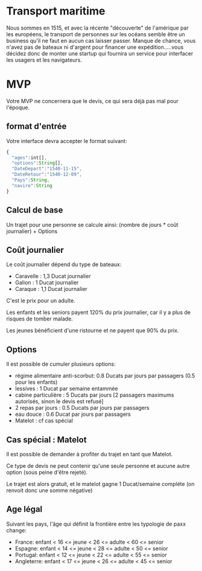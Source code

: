# Transport maritime

Nous sommes en 1515, et avec la récente "découverte" de l'amérique par les européens, le transport de personnes sur les océans semble être un business qu'il ne faut en aucun cas laisser passer.
Manque de chance, vous n'avez pas de bateaux ni d'argent pour financer une expédition.....vous décidez donc de monter une startup qui fournira un service pour interfacer les usagers et les navigateurs. 


# MVP

Votre MVP ne concernera que le devis, ce qui sera déjà pas mal pour l'époque.

## format d'entrée
Votre interface devra accepter le format suivant: 
```javascript
{
  "ages":int[],
  "options":String[], 
  "DateDepart":"1540-11-15",
  "DateRetour":"1540-12-09",
  "Pays":String,
  "navire":String
}
```

## Calcul de base

Un trajet pour une personne se calcule ainsi:
(nombre de jours * coût journalier) + Options 


## Coût journalier
Le coût journalier dépend du type de bateaux: 
- Caravelle : 1,3 Ducat journalier
- Galion : 1 Ducat journalier 
- Caraque : 1,1 Ducat journalier 

C'est le prix pour un adulte.

Les enfants et les seniors payent 120% du prix journalier, car il y a plus de risques de tomber malade.

Les jeunes bénéficient d'une ristourne et ne payent que 90% du prix.


## Options
Il est possible de cumuler plusieurs options:
- régime alimentaire anti-scorbut: 0.8 Ducats par jours par passagers (0.5 pour les enfants)
- lessives : 1 Ducat par semaine entammée
- cabine particulière : 5 Ducats par jours [2 passagers maximums autorisés, sinon le devis est refusé]
- 2 repas par jours : 0.5 Ducats par jours par passagers
- eau douce : 0.6 Ducat par jours par passagers
- Matelot : cf cas spécial

## Cas spécial : Matelot
Il est possible de demander à profiter du trajet en tant que Matelot.

Ce type de devis ne peut contenir qu'une seule personne et aucune autre option (sous peine d'être rejeté).

Le trajet est alors gratuit, et le matelot gagne 1 Ducat/semaine compléte (on renvoit donc une somme négative)


## Age légal
Suivant les pays, l'âge qui définit la frontière entre les typologie de paxx change:

- France: enfant < 16 <= jeune < 26 <= adulte < 60 <= senior
- Espagne: enfant < 14 <= jeune < 28 <= adulte < 50 <= senior
- Portugal: enfant < 12 <= jeune < 22 <= adulte < 55 <= senior
- Angleterre: enfant < 17 <= jeune < 26 <= adulte < 45 <= senior
